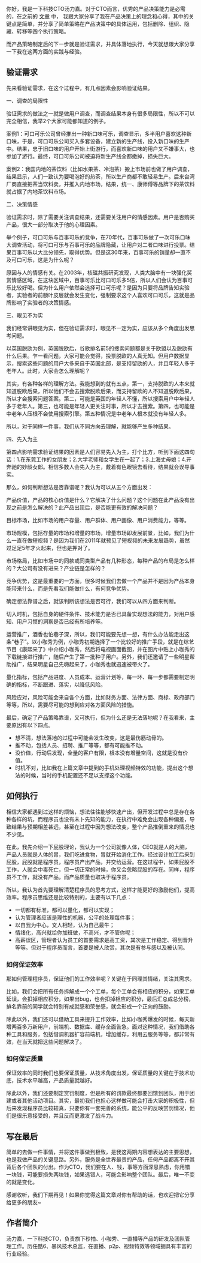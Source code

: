 你好，我是一下科技CTO汤力嘉。对于CTO而言，优秀的产品决策能力是必需的，在之前的 [文章](https://time.geekbang.org/column/article/66422) 中， 我跟大家分享了我在产品决策上的理念和心得，其中的关键点是简单，并分享了简单策略在产品决策中的具体运用，包括删除、组织、隐藏、转移等四个执行策略。

而产品策略制定后的下一步就是验证需求，并具体落地执行，今天就想跟大家分享一下我在这两方面的实践与经验。

## 验证需求

先来看验证需求，在这个过程中，有几点因素会影响验证结果。

一、调查的局限性

验证需求的做法之一就是做用户调查，而调查结果本身有很多局限性，所以不可以完全相信，我举2个大家可能都知道的例子。

案例1：可口可乐公司曾经推出一种新口味可乐，调查显示，多半用户喜欢这种新口味，于是，可口可乐公司买入多套设备，建立新的生产线，投入新口味的生产中。结果，忠于旧口味的用户开始上街游行，而喜欢新口味的用户又不嫌事大，也参加了游行。最终，可口可乐公司被迫将新生产线全都撤掉，损失巨大。

案例2：我国内地的茶饮料（比如水果茶、冷泡茶）搬上市场前也做了用户调查，结果显示，人们一致认为要喝泡好的热茶，所以生产商都不敢轻易生产。后来台湾厂商直接把茶当饮料卖，并推入内地市场，结果，统一、康师傅等品牌下的茶饮料就占据了内地茶饮料市场。

二、决策情感

验证需求时，除了需要关注调查结果，还需要关注用户的情感因素。用户是否购买产品，很大一部分取决于他的心理因素。

举个例子，可口可乐与百事可乐的竞争，在70年代，百事可乐做了一次可乐口味大调查活动，将可口可乐与百事可乐的品牌隐藏，让用户对二者口味进行投票。结果百事可乐以大比分领先，取得优势。但是这30年来，百事可乐的销量却一直不及可口可乐，这是为什么呢？

原因与人的情感有关。在2003年，核磁共振研究发现，人类大脑中有一块强化奖赏情感区域，在这块区域中，百事可乐比可口可乐多5倍，所以人们会认为百事可乐比较好喝。但为什么用户依然会选择可口可乐呢？是因为只要将品牌告知实验者，实验者的前额叶皮层就会发生变化，强制要求这个人喜欢可口可乐，这就是品牌影响了实验者的决策情感。

三、眼见不为实

我们经常讲眼见为实，但在验证需求时，眼见不一定为实，应该从多个角度出发思考问题。

以英国脱欧为例，英国脱欧后，谷歌排名前5的搜索问题都是关于欧盟以及脱欧有什么后果。乍一看问题，大家可能会觉得，投票脱欧的人真无知。但用户数据显示，搜索这些问题的用户大多来自于英国北部，是支持留欧的人，并且年轻人多于老年人。此时，大家会怎么理解呢？

其实，有各种各样的理解方法。我能想到的就有五点，第一，支持脱欧的人本来就知道脱欧后果，所以他们不会去搜索脱欧后果，而支持留欧的人不知道脱欧后果，所以才会搜索问题答案。第二，可能是英国的年轻人不懂，所以搜索用户中年轻人多于老年人。第三，也可能是年轻人更关注时事，所以才去搜索。第四，也可能是中老年人压根不会使用搜索引擎。第五种情况是中老年人根本就没有年轻人多。

所以，对于同样一件事，我们从不同方向去理解，就能够产生多种结果。

四、先入为主

第四点影响需求验证结果的因素是人们容易先入为主，打个比方，听到下面这四句话：1.在东莞工作的女朋友；2.大学老师和女学生在一起了；3.上海丈母娘；4.开奔驰的妙龄女郎。相信多数人会先入为主，戴着有色眼镜去看待，结果就会误导事实。

那么，如何判断想法是否靠谱呢？我认为可以从五个方面出发：

产品价值，产品的核心价值是什么？它解决了什么问题？这个问题在此产品没有出现之前是怎么解决的？此产品出现后，是否能更有效的解决问题？

目标市场，比如市场的用户存量、用户群体、用户画像、用户消费能力，等等。

市场规模，包括存量的市场和增量的市场，增量市场即发展前景，比如，我们为什么一直在做短视频？是因为我们在2011年就预见了短视频的未来发展趋势，虽然过足足5年才火起来，但也是押对了。

市场格局，比如市场中的同款或同类型产品有几种形态，每种产品的布局是怎么样的？大公司有没有进来？产业链是怎样的？

竞争优势，这是最重要的一方面，很多时候我们去做一个产品并不是因为产品本身能带来什么，而是先看我们能做什么，有何竞争优势。

确定想法靠谱之后，就该判断该想法是否可行，我们可以从四方面来判断。

切入时机，包括自身的硬件条件、技术能力是否已具备实现想法的能力，对用户感知、用户习惯的洞察是否已经有所培养等。

运营推广，酒香也怕巷子深，所以，我们可能要先想一想，有什么办法能走出这条“巷子”。以小咖秀为例，小咖秀初期选择了一个比较好的推广手段，就是在综艺节目《康熙来了》中介绍小咖秀，然后将电视画面截图，并在图片中贴上小咖秀的下载链接进行推广，随后产生了第一批种子用户。另外，我们还邀请了一些明星帮助推广，结果明星自己先嗨起来了，小咖秀也就迅速被带火了。

量化指标，包括产品进度、人员成本、运营计划等，每一环、每一步都需要制定明确的指标，不断跟进、落实，以降低风险。

风险应对，风险可能会来自各个方面，比如财务方面、法律方面、商标、政府部门等等，所以，需要尽可能的想到应对各方面风险的措施。

最后，确定了产品策略靠谱，又可执行，但为什么还是无法落地呢？在我看来，主要原因有以下四点。

- 想不清，想法落地的过程中可能会发生改变，这是最伤筋动骨的。
- 推不动，包括人员、招聘、推广等等，都有可能推不动。
- 没价值，行动后发现，全量的客户有限，根本没有增量空间，这就是没有价值。
- 时机不对，比如我在上篇文章中提到的手机处理视频特效的功能，提出这个想法的时候，当时的手机配置还不足以支撑这个功能。

## 如何执行

相信大家都遇到过这样的烦恼，想法往往能够快速产出，但开发过程中总是存在各种各样的坑，而程序员也没有未卜先知的能力，在执行中难免会出现各种偏差，导致结果与预期相差甚远，甚至在过程中因为想法改变，整个产品推倒重来的情况也不少见。

在此，我先介绍一下屁股理论，我认为一个公司就像人体，CEO就是人的大脑，产品人员就是人体的胃，我们吃进食物，胃就开始消化工作。经过设计加工后来到屁股，屁股就是程序员，程序员产出产品，并交给运营。在这过程中，如果屁股不工作，人就会中毒死亡，但一切正常的时候，你又会忽略屁股的存在。同样，程序员不工作，就没有产品，而产品质量也取决于程序员。

所以，我认为首先要理解清楚程序员的思考方式，这样才能更好的激励他们，提高效率。程序员思维还是比较特别的，主要有以下几点：

- 一切都有标准，都可以量化，都可以实现；
- 认为管理者应该是理性的机器，公平的处理每件事；
- 以自我为中心，文人相轻，认为自己最牛；
- 情绪化，高兴就给你加班做，不高兴，才不管你呢；
- 高薪误区，管理者认为员工的首要需求是高工资，其次是工作稳定、得到晋升等等。但对于程序员而言，首要是被人欣赏，其次是有参与感以及被认同。

### 如何保证效率

那如何管理程序员，保证他们的工作效率呢？关键在于同理其情绪，关注其需求。

比如，我们会把所有任务拆解成一个个工单，每个工单会有相应的积分，如果工单延误，会扣掉相应积分，如果出bug，也会扣掉相应的积分，最后汇总成总分榜，排名靠前的同学就会特别有成就感和荣誉感，就会形成一个正向的鼓励。

除此以外，我们还可以借助工具来提升工作效率，比如小咖秀爆发的时候，每天新增两百多万新用户，前端机、数据库、缓存全面告急。面对这种情况，我们借助各种工具和服务，包括借调机器扩容前端机，增加缓存，利用云服务等等，都非常有效，在当天就把这些问题解决了。

### 如何保证质量

保证效率的同时我们也要保证质量，从技术角度出发，保证质量的关键在于技术功底，技术水平越高，产品质量就越好。

除此以外，我们还要制定赏罚制度，但是所有的罚款最终都要回馈到团队，用于团建或者其他活动项目。其实，最初我们也担心这样做可能会打击大家的积极性，但后来发现程序员比较较真，只要你有一套完善的系统，能公平的反映赏罚情况，他们是很乐意接受的，并且反而更激发了战斗力。

## 写在最后

简单的去做一件事情，并将这件事做到极致，是我这两期内容想表达的主要思想，也是我做产品的关键思路。另外，服务是全世界最贵的产品，任何产品都离不开其背后各个团队的付出。作为CTO，我们要在人、钱，事等方面深思熟虑，你用错一块钱，可能要损失两块钱，如果选错人，可能会影响整个团队。最后，唯一不变的就是变化。

感谢收听，我们下期再见！如果你觉得这篇文章对你有帮助的话，也欢迎把它分享给更多的朋友~

## 作者简介

汤力嘉，一下科技CTO，负责旗下秒拍、小咖秀、一直播等产品的研发及团队管理工作。历任酷6、暴风技术总监，在直播、p2p、视频特效等领域拥具有丰富的行业经验。